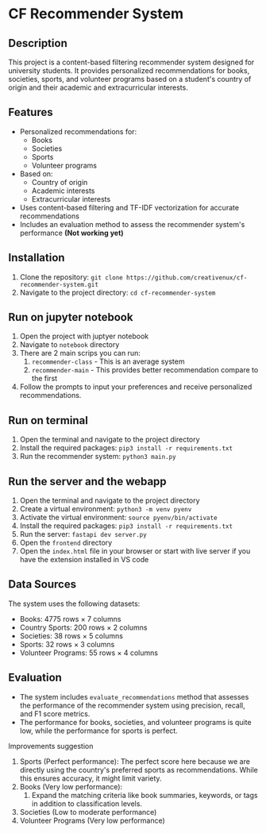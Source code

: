 # CF Recommender System

## Description
This project is a content-based filtering recommender system designed for university students. It provides personalized recommendations for books, societies, sports, and volunteer programs based on a student's country of origin and their academic and extracurricular interests.

## Features
- Personalized recommendations for:
  - Books
  - Societies
  - Sports
  - Volunteer programs
- Based on:
  - Country of origin
  - Academic interests
  - Extracurricular interests
- Uses content-based filtering and TF-IDF vectorization for accurate recommendations
- Includes an evaluation method to assess the recommender system's performance **(Not working yet)**

## Installation
1. Clone the repository: `git clone https://github.com/creativenux/cf-recommender-system.git`
2. Navigate to the project directory: `cd cf-recommender-system`

## Run on jupyter notebook
1. Open the project with juptyer notebook
2. Navigate to `notebook` directory
3. There are 2 main scrips you can run: 
   1. `recommender-class` - This is an average system
   2. `recommender-main` - This provides better recommendation compare to the first
4. Follow the prompts to input your preferences and receive personalized recommendations.

## Run on terminal
1. Open the terminal and navigate to the project directory
2. Install the required packages: `pip3 install -r requirements.txt` 
3. Run the recommender system: `python3 main.py`

## Run the server and the webapp
1. Open the terminal and navigate to the project directory
2. Create a virtual environment: `python3 -m venv pyenv`
3. Activate the virtual environment: `source pyenv/bin/activate`
4. Install the required packages: `pip3 install -r requirements.txt`
5. Run the server: `fastapi dev server.py`
6. Open the `frontend` directory
7. Open the `index.html` file in your browser or start with live server if you have the extension installed in VS code

## Data Sources
The system uses the following datasets:
- Books: 4775 rows × 7 columns
- Country Sports: 200 rows × 2 columns
- Societies: 38 rows × 5 columns
- Sports: 32 rows × 3 columns
- Volunteer Programs: 55 rows × 4 columns

## Evaluation
- The system includes `evaluate_recommendations` method that assesses the performance of the recommender system using precision, recall, and F1 score metrics.
- The performance for books, societies, and volunteer programs is quite low, while the performance for sports is perfect.

Improvements suggestion

1. Sports (Perfect performance): The perfect score here because we are directly using the country's preferred sports as recommendations. While this ensures accuracy, it might limit variety.
2. Books (Very low performance):
   1. Expand the matching criteria like book summaries, keywords, or tags in addition to classification levels.
3. Societies (Low to moderate performance)
4. Volunteer Programs (Very low performance)